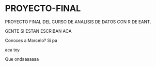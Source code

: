 # PROYECTO-FINAL
PROYECTO FINAL DEL CURSO DE ANALISIS DE DATOS CON R DE EANT.


GENTE SI ESTAN ESCRIBAN ACA

Conoces a Marcelo?
Si pa

aca toy

Que ondaaaaaaa
